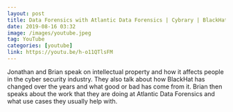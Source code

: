 ```yaml
---
layout: post
title: Data Forensics with Atlantic Data Forensics | Cybrary | BlackHat 2019
date: 2019-08-16 03:32
image: /images/youtube.jpeg
tag: YouTube
categories: [youtube]
link: https://youtu.be/h-o11QTlsFM
---
```

Jonathan and Brian speak on intellectual property and how it affects people in the cyber security industry. They also talk about how BlackHat has changed over the years and what good or bad has come from it. Brian then speaks about the work that they are doing at Atlantic Data Forensics and what use cases they usually help with.
